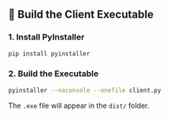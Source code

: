 ## 🧱 Build the Client Executable

### 1. Install PyInstaller
```bash
pip install pyinstaller
```

### 2. Build the Executable
```bash
pyinstaller --noconsole --onefile client.py
```

The `.exe` file will appear in the `dist/` folder.
